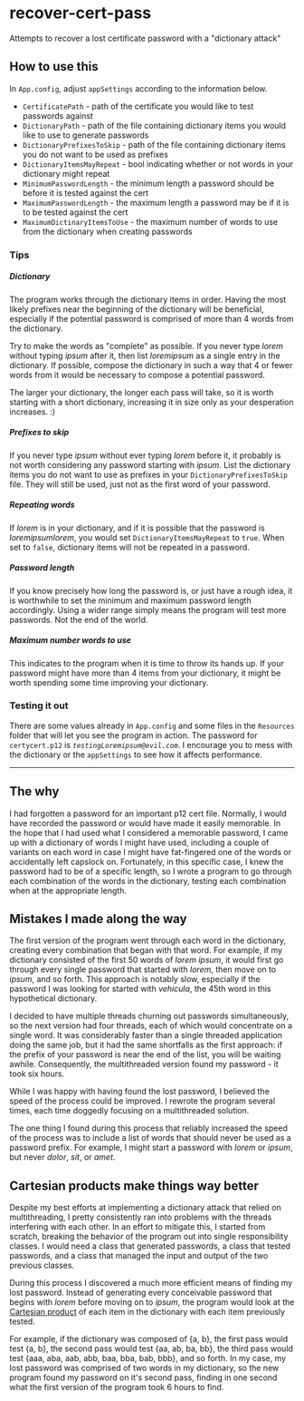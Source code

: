 # recover-cert-pass
Attempts to recover a lost certificate password with a "dictionary attack"

## How to use this
In `App.config`, adjust `appSettings` according to the information below.

* `CertificatePath` - path of the certificate you would like to test passwords against
* `DictionaryPath` - path of the file containing dictionary items you would like to use to generate passwords
* `DictionaryPrefixesToSkip` - path of the file containing dictionary items you do not want to be used as prefixes 
* `DictionaryItemsMayRepeat` - bool indicating whether or not words in your dictionary might repeat
* `MinimumPasswordLength` - the minimum length a password should be before it is tested against the cert
* `MaximumPasswordLength` - the maximum length a password may be if it is to be tested against the cert
* `MaximumDictinaryItemsToUse` - the maximum number of words to use from the dictionary when creating passwords

### Tips
##### Dictionary
The program works through the dictionary items in order. Having the most likely prefixes near the beginning of the dictionary will be beneficial, especially if the potential password is comprised of more than 4 words from the dictionary.

Try to make the words as "complete" as possible. If you never type _lorem_ without typing _ipsum_ after it, then list _loremipsum_ as a single entry in the dictionary. If possible, compose the dictionary in such a way that 4 or fewer words from it would be necessary to compose a potential password.

The larger your dictionary, the longer each pass will take, so it is worth starting with a short dictionary, increasing it in size only as your desperation increases. :)

##### Prefixes to skip
If you never type _ipsum_ without ever typing _lorem_ before it, it probably is not worth considering any password starting with _ipsum_. List the dictionary items you do not want to use as prefixes in your `DictionaryPrefixesToSkip` file. They will still be used, just not as the first word of your password.

##### Repeating words
If _lorem_ is in your dictionary, and if it is possible that the password is _loremipsumlorem_, you would set `DictionaryItemsMayRepeat` to `true`. When set to `false`, dictionary items will not be repeated in a password.

##### Password length
If you know precisely how long the password is, or just have a rough idea, it is worthwhile to set the minimum and maximum password length accordingly. Using a wider range simply means the program will test more passwords. Not the end of the world.

##### Maximum number words to use
This indicates to the program when it is time to throw its hands up. If your password might have more than 4 items from your dictionary, it might be worth spending some time improving your dictionary.

### Testing it out
There are some values already in `App.config` and some files in the `Resources` folder that will let you see the program in action. The password for `certycert.p12` is _`testingLoremipsum@evil.com`_. I encourage you to mess with the dictionary or the `appSettings` to see how it affects performance.

-----
## The why
I had forgotten a password for an important p12 cert file. Normally, I would have recorded the password or would have made it easily memorable. In the hope that I had used what I considered a memorable password, I came up with a dictionary of words I might have used, including a couple of variants on each word in case I might have fat-fingered one of the words or accidentally left capslock on. Fortunately, in this specific case, I knew the password had to be of a specific length, so I wrote a program to go through each combination of the words in the dictionary, testing each combination when at the appropriate length.

## Mistakes I made along the way
The first version of the program went through each word in the dictionary, creating every combination that began with that word. For example, if my dictionary consisted of the first 50 words of _lorem ipsum_, it would first go through every single password that started with _lorem_, then move on to _ipsum_, and so forth. This approach is notably slow, especially if the password I was looking for started with _vehicula_, the 45th word in this hypothetical dictionary.

I decided to have multiple threads churning out passwords simultaneously, so the next version had four threads, each of which would concentrate on a single word. It was considerably faster than a single threaded application doing the same job, but it had the same shortfalls as the first approach: if the prefix of your password is near the end of the list, you will be waiting awhile. Consequently, the multithreaded version found my password - it took six hours.

While I was happy with having found the lost password, I believed the speed of the process could be improved. I rewrote the program several times, each time doggedly focusing on a multithreaded solution. 

The one thing I found during this process that reliably increased the speed of the process was to include a list of words that should never be used as a password prefix. For example, I might start a password with _lorem_ or _ipsum_, but never _dolor_, _sit_, or _amet_.

## Cartesian products make things way better
Despite my best efforts at implementing a dictionary attack that relied on multithreading, I pretty consistently ran into problems with the threads interfering with each other. In an effort to mitigate this, I started from scratch, breaking the behavior of the program out into single responsibility classes. I would need a class that generated passwords, a class that tested passwords, and a class that managed the input and output of the two previous classes.

During this process I discovered a much more efficient means of finding my lost password. Instead of generating every conceivable password that begins with _lorem_ before moving on to _ipsum_, the program would look at the [Cartesian product](https://en.wikipedia.org/wiki/Cartesian_product) of each item in the dictionary with each item previously tested.

For example, if the dictionary was composed of {a, b}, the first pass would test {a, b}, the second pass would test {aa, ab, ba, bb}, the third pass would test {aaa, aba, aab, abb, baa, bba, bab, bbb}, and so forth. In my case, my lost password was comprised of two words in my dictionary, so the new program found my password on it's second pass, finding in one second what the first version of the program took 6 hours to find.

